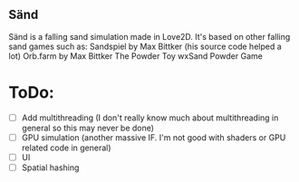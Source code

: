 ## Sänd

Sänd is a falling sand simulation made in Love2D. It's based on other falling sand games such as:
  Sandspiel by Max Bittker (his source code helped a lot)
  Orb.farm by Max Bittker 
  The Powder Toy
  wxSand
  Powder Game
  
# ToDo:
- [ ] Add multithreading (I don't really know much about multithreading in general so this may never be done)
- [ ] GPU simulation (another massive IF. I'm not good with shaders or GPU related code in general)
- [ ] UI
- [ ] Spatial hashing

